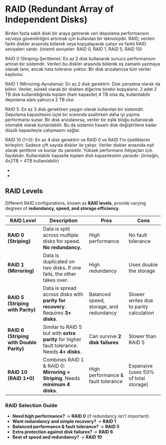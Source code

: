 # RAID (Redundant Array of Independent Disks)
Birden fazla sabit diski bir araya getirerek veri depolama performansını ve/veya güvenilirliğini artırmak için kullanılan bir teknolojidir.
RAID, verileri farklı diskler arasında bölerek veya kopyalayarak çalışır ve farklı RAID seviyeleri vardır. (önemli seviyeler: RAID 0, RAID 1, RAID 5, RAID 10)

RAID 0 (Striping-Şeritleme): En az 2 disk kullanarak sunucu performansını artıran bir sistemdir. 
Verileri bu diskler arasında bölerek eş zamanlı yazmaya olanak tanır, ancak hata toleransı yoktur. Bir disk arızalanırsa tüm veriler kaybolur.

RAID 1 (Mirroring-Aynalama): En az 2  disk gerektirir. Disk yansıtma olarak da bilinir. Veriler, sürekli olarak bir diskten diğerine birebir kopyalanır.
2 adet 2 TB disk kullanıldığında toplam (ham kapasite) 4 TB olsa da, kullanılabilir depolama alanı yalnızca 2 TB olur.

RAID 5: En az 3 disk gerektiren yaygın olarak kullanılan bir sistemdir. Depolama kapasitesini üçte bir oranında azaltırken daha iyi yazma performansı sunar. 
Bir disk arızalanırsa, veriler bir eşlik bloğu kullanılarak otomatik olarak kurtarılabilir.
Bu da sistemin hasarlı disk değiştirilene kadar düşük kapasiteyle çalışmasını sağlar.

RAID 10 (1+0): En az 4 disk gerektirir ve RAID 0 ve RAID 1'in özelliklerini birleştirir. Sadece çift sayıda diskler ile çalışır.
Veriler diskler arasında eşit olarak şeritlenir ve bunlar da yansıtılır. Yüksek performans ihtiyaçları için faydalıdır. Kullanılabilir kapasite toplam disk kapasitesinin yarısıdır. (örneğin, 4x2TB = 4TB kullanılabilir)

-
-

## **RAID Levels**  

Different RAID configurations, known as **RAID levels**, provide varying degrees of **redundancy, speed, and storage efficiency**.  

| **RAID Level** | **Description** | **Pros** | **Cons** |
|--------------|-----------------|-----------|----------|
| **RAID 0 (Striping)** | Data is split across multiple disks for speed. **No redundancy.** | High performance | No fault tolerance |
| **RAID 1 (Mirroring)** | Data is duplicated on two disks. If one fails, the other takes over. | High redundancy | Uses double the storage |
| **RAID 5 (Striping with Parity)** | Data is spread across disks with **parity for recovery**. Requires **3+ disks**. | Balanced speed, storage, and redundancy | Slower writes due to parity calculation |
| **RAID 6 (Striping with Double Parity)** | Similar to RAID 5 but with **extra parity** for higher fault tolerance. Needs **4+ disks**. | Can survive **2 disk failures** | Slower than RAID 5 |
| **RAID 10 (RAID 1+0)** | Combines RAID 1 & RAID 0: **Mirroring + Striping**. Needs **minimum 4 disks**. | High performance & fault tolerance | Expensive (uses 50% of total storage) |



### **RAID Selection Guide**
- **Need high performance?** → **RAID 0** (if redundancy isn't important)  
- **Want redundancy and simple recovery?** → **RAID 1**  
- **Balanced performance & fault tolerance?** → **RAID 5**  
- **Extra protection against disk failures?** → **RAID 6**  
- **Best of speed and redundancy?** → **RAID 10**  
